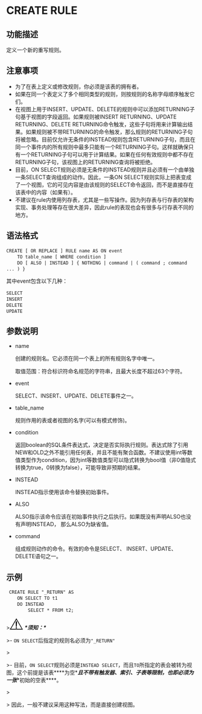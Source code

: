 # CREATE RULE<a name="ZH-CN_TOPIC_0306398142"></a>

## 功能描述<a name="section189661819135511"></a>

定义一个新的重写规则。

## 注意事项<a name="section7961133411551"></a>

-   为了在表上定义或修改规则，你必须是该表的拥有者。
-   如果在同一个表定义了多个相同类型的规则，则按规则的名称字母顺序触发它们。
-   在视图上用于INSERT、UPDATE、DELETE的规则中可以添加RETURNING子句基于视图的字段返回。如果规则被INSERT RETURNING、UPDATE RETURNING、DELETE RETURNING命令触发，这些子句将用来计算输出结果。如果规则被不带RETURNING的命令触发，那么规则的RETURNING子句将被忽略。目前仅允许无条件的INSTEAD规则包含RETURNING子句，而且在同一个事件内的所有规则中最多只能有一个RETURNING子句。这样就确保只有一个RETURNING子句可以用于计算结果。如果在任何有效规则中都不存在RETURNING子句，该视图上的RETURNING查询将被拒绝。
-   目前，ON SELECT规则必须是无条件的INSTEAD规则并且必须有一个由单独一条SELECT查询组成的动作。因此，一条ON SELECT规则实际上把表变成了一个视图，它的可见内容是由该规则的SELECT命令返回，而不是直接存在该表中的内容（如果有）。
-   不建议在rule内使用列存表，尤其是一些写操作。因为列存表与行存表的架构实现、事务处理等存在很大差异，因此rule的表现也会有很多与行存表不同的地方。

## 语法格式<a name="section139076585551"></a>

```
CREATE [ OR REPLACE ] RULE name AS ON event
    TO table_name [ WHERE condition ]
    DO [ ALSO | INSTEAD ] { NOTHING | command | ( command ; command ... ) }
```

其中event包含以下几种：

```
SELECT
INSERT
DELETE
UPDATE
```

## 参数说明<a name="section169527814566"></a>

-   name

    创建的规则名。它必须在同一个表上的所有规则名字中唯一。

    取值范围：符合标识符命名规范的字符串，且最大长度不超过63个字符。

-   event

    SELECT、INSERT、UPDATE、DELETE事件之一。

-   table\_name

    规则作用的表或者视图的名字\(可以有模式修饰\)。

-   condition

    返回boolean的SQL条件表达式，决定是否实际执行规则。表达式除了引用NEW和OLD之外不能引用任何表，并且不能有聚合函数。不建议使用int等数值类型作为condition，因为int等数值类型可以隐式转换为bool值（非0值隐式转换为true，0转换为false），可能导致非预期的结果。

-   INSTEAD

    INSTEAD指示使用该命令替换初始事件。

-   ALSO

    ALSO指示该命令应该在初始事件执行之后执行。如果既没有声明ALSO也没有声明INSTEAD， 那么ALSO为缺省值。

-   command

    组成规则动作的命令。有效的命令是SELECT、 INSERT、UPDATE、 DELETE语句之一。


## 示例<a name="section8357162720577"></a>

```
 CREATE RULE "_RETURN" AS
    ON SELECT TO t1
    DO INSTEAD
        SELECT * FROM t2;
```

\>![](public_sys-resources/icon-notice.gif) ***\*须知：\**** 

\>- `ON SELECT`后指定的规则名必须为`"_RETURN"`

\>

\>- 目前，`ON SELECT`规则必须是`INSTEAD SELECT`，而且`TO`所指定的表会被转为视图，这个前提是该表***\*为空\****且不带有触发器、索引、子表等限制，也即必须为一张***\*初始的空表\****。

\>

\> 因此，一般不建议采用这种写法，而是直接创建视图。